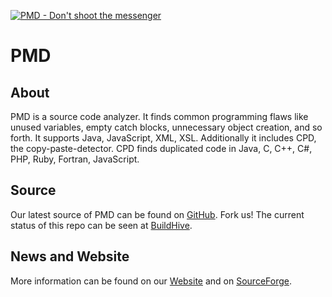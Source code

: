 [![PMD - Don't shoot the messenger][PMDLogo]][website]

PMD
===

About
-----
PMD is a source code analyzer. It finds common programming flaws like unused variables, empty catch blocks,
unnecessary object creation, and so forth. It supports Java, JavaScript, XML, XSL.
Additionally it includes CPD, the copy-paste-detector. CPD finds duplicated code in
Java, C, C++, C#, PHP, Ruby, Fortran, JavaScript.

Source
------
Our latest source of PMD can be found on [GitHub]. Fork us!
The current status of this repo can be seen at [BuildHive].

News and Website
----------------
More information can be found on our [Website] and on [SourceForge].


[PMDLogo]: http://pmd.sourceforge.net/pmd_logo.png
[GitHub]: https://github.com/pmd/pmd
[BuildHive]: https://buildhive.cloudbees.com/job/pmd/
[Website]: http://pmd.sourceforge.net
[SourceForge]: https://sourceforge.net/projects/pmd/
